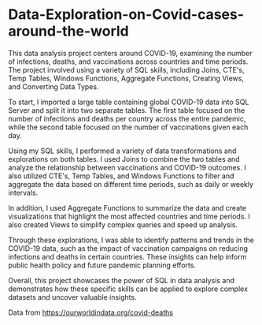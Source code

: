 # Data-Exploration-on-Covid-cases-around-the-world

This data analysis project centers around COVID-19, examining the number of infections, deaths, and vaccinations across countries and time periods. The project involved using a variety of SQL skills, including Joins, CTE's, Temp Tables, Windows Functions, Aggregate Functions, Creating Views, and Converting Data Types.

To start, I imported a large table containing global COVID-19 data into SQL Server and split it into two separate tables. The first table focused on the number of infections and deaths per country across the entire pandemic, while the second table focused on the number of vaccinations given each day.

Using my SQL skills, I performed a variety of data transformations and explorations on both tables. I used Joins to combine the two tables and analyze the relationship between vaccinations and COVID-19 outcomes. I also utilized CTE's, Temp Tables, and Windows Functions to filter and aggregate the data based on different time periods, such as daily or weekly intervals.

In addition, I used Aggregate Functions to summarize the data and create visualizations that highlight the most affected countries and time periods. I also created Views to simplify complex queries and speed up analysis.

Through these explorations, I was able to identify patterns and trends in the COVID-19 data, such as the impact of vaccination campaigns on reducing infections and deaths in certain countries. These insights can help inform public health policy and future pandemic planning efforts.

Overall, this project showcases the power of SQL in data analysis and demonstrates how these specific skills can be applied to explore complex datasets and uncover valuable insights.

Data from https://ourworldindata.org/covid-deaths
